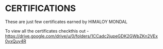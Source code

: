 # CERTIFICATIONS
These are just few certificates earned by HIMALOY MONDAL

To view all the certificates checkthis out - https://drive.google.com/drive/u/0/folders/1CCadc2jupeGDK2GWbZKn2VEx0yxQuy4R
